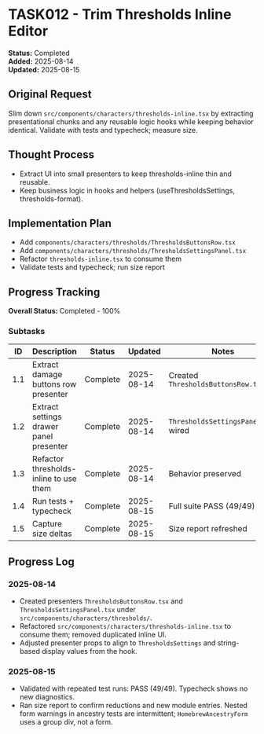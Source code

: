 # TASK012 - Trim Thresholds Inline Editor

**Status:** Completed  
**Added:** 2025-08-14  
**Updated:** 2025-08-15

## Original Request

Slim down `src/components/characters/thresholds-inline.tsx` by extracting presentational chunks and any reusable logic hooks while keeping behavior identical. Validate with tests and typecheck; measure size.

## Thought Process

- Extract UI into small presenters to keep thresholds-inline thin and reusable.
- Keep business logic in hooks and helpers (useThresholdsSettings, thresholds-format).

## Implementation Plan

- Add `components/characters/thresholds/ThresholdsButtonsRow.tsx`
- Add `components/characters/thresholds/ThresholdsSettingsPanel.tsx`
- Refactor `thresholds-inline.tsx` to consume them
- Validate tests and typecheck; run size report

## Progress Tracking

**Overall Status:** Completed - 100%

### Subtasks

| ID  | Description                             | Status   | Updated    | Notes                               |
| --- | --------------------------------------- | -------- | ---------- | ----------------------------------- |
| 1.1 | Extract damage buttons row presenter    | Complete | 2025-08-14 | Created `ThresholdsButtonsRow.tsx`  |
| 1.2 | Extract settings drawer panel presenter | Complete | 2025-08-14 | `ThresholdsSettingsPanel.tsx` wired |
| 1.3 | Refactor thresholds-inline to use them  | Complete | 2025-08-14 | Behavior preserved                  |
| 1.4 | Run tests + typecheck                   | Complete | 2025-08-15 | Full suite PASS (49/49)             |
| 1.5 | Capture size deltas                     | Complete | 2025-08-15 | Size report refreshed               |

## Progress Log

### 2025-08-14

- Created presenters `ThresholdsButtonsRow.tsx` and `ThresholdsSettingsPanel.tsx` under `src/components/characters/thresholds/`.
- Refactored `src/components/characters/thresholds-inline.tsx` to consume them; removed duplicated inline UI.
- Adjusted presenter props to align to `ThresholdsSettings` and string-based display values from the hook.

### 2025-08-15

- Validated with repeated test runs: PASS (49/49). Typecheck shows no new diagnostics.
- Ran size report to confirm reductions and new module entries. Nested form warnings in ancestry tests are intermittent; `HomebrewAncestryForm` uses a group div, not a form.
